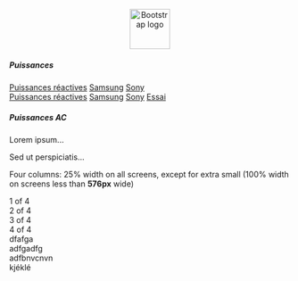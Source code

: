 <p align="center">
  <a href="https://getbootstrap.com/">
    <img src="https://getbootstrap.com/docs/4.3/assets/brand/bootstrap-solid.svg" alt="Bootstrap logo" width="72" height="72">
  </a>
</p>

<h5>Puissances</h5>

<div class="row">
  <div class="btn-group btn-group-justified">
    <a href="../../pdf/exercices/Puissance_act_react3_ex.pdf" class="btn btn-primary btn-xs col-sm-1">Puissances réactives</a>
    <a href="#" class="btn btn-primary btn-xs col-sm-1">Samsung</a>
    <a href="#" class="btn btn-primary btn-xs col-sm-1">Sony</a>
  </div>
</div>


<div class="row">
  <div class="btn-group btn-group-justified">
    <a href="../../pdf/exercices/Puissance_act_react3_ex.pdf" class="btn btn-success btn-xs">Puissances réactives</a>
    <a href="#" class="btn btn-primary btn-xs">Samsung</a>
    <a href="#" class="btn btn-primary btn-xs">Sony</a>
    <a href="#" class="btn btn-primary btn-xs">Essai</a>
  </div>
</div>
<h5>Puissances AC</h5>
 <div class="container">
  <div class="row">
    <div class="col-sm-6 bg-success">
      <p>Lorem ipsum...</p>
    </div>
    <div class="col-sm-6 bg-warning">
      <p>Sed ut perspiciatis...</p>
    </div>
  </div>
</div> 
  <p>Four columns: 25% width on all screens, except for extra small (100% width on screens less than <strong>576px</strong> wide)</p>
  <div class="container-fluid">
    <div class="row">
      <div class="col-sm bg-success">1 of 4</div>
      <div class="col-sm bg-warning">2 of 4</div>
      <div class="col-sm bg-success">3 of 4</div>
      <div class="col-sm bg-warning">4 of 4</div>
    </div>  
  </div>
<div class="row">
  <div class="col-xs-12 col-sm-6 col-md-8">
   dfafga
  </div>
  <div class="col-xs-6 col-md-4">
   adfgadfg
  </div>
</div>
<div class="row">
  <div class="col-xs-6 col-sm-4">
   adfbnvcnvn
  </div>
  <div class="col-xs-6 col-sm-4">
   kjéklé
  </div>
